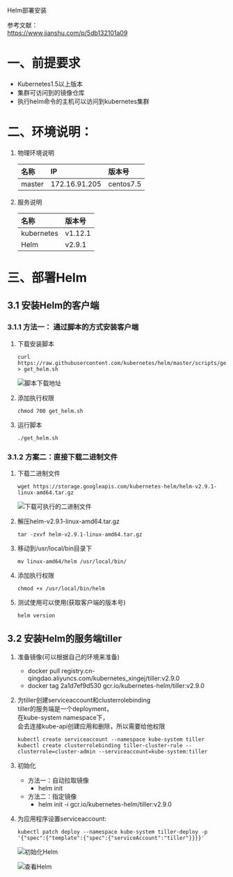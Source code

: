Helm部署安装  

参考文献：  
https://www.jianshu.com/p/5db132101a09  
# 一、前提要求
- Kubernetes1.5以上版本  
- 集群可访问到的镜像仓库  
- 执行helm命令的主机可以访问到kubernetes集群  

# 二、环境说明：  
1. 物理环境说明    

    |名称|IP|版本号|  
    |:---|:---|:---|  
    |master|172.16.91.205|centos7.5|    

2. 服务说明  
  
    |名称|版本号|  
    |:---|:---|  
    |kubernetes|v1.12.1|  
    |Helm|v2.9.1|  

# 三、部署Helm  
## 3.1 安装Helm的客户端  
### 3.1.1 方法一： 通过脚本的方式安装客户端    
1. 下载安装脚本  
    ```
    curl https://raw.githubusercontent.com/kubernetes/helm/master/scripts/get > get_helm.sh

    ```
    ![脚本下载地址](https://note.youdao.com/yws/public/resource/d8631b2801d11e53d570068af1c0bf0f/xmlnote/EACF08B3BD70488F8C767DF3236DC5B1/21622)  

2. 添加执行权限 
    ```
    chmod 700 get_helm.sh
    ```
3. 运行脚本  
    ```
    ./get_helm.sh
    ```  

### 3.1.2 方案二：直接下载二进制文件    
1. 下载二进制文件
    ```
    wget https://storage.googleapis.com/kubernetes-helm/helm-v2.9.1-linux-amd64.tar.gz
    ```
    ![下载可执行的二进制文件](https://note.youdao.com/yws/public/resource/d8631b2801d11e53d570068af1c0bf0f/xmlnote/8B94EC69417C42FD97C650BE7A05D3CF/21624)  

2. 解压helm-v2.9.1-linux-amd64.tar.gz  
    ```
    tar -zxvf helm-v2.9.1-linux-amd64.tar.gz
    ```

3. 移动到/usr/local/bin目录下  
    ```
    mv linux-amd64/helm /usr/local/bin/  
    ``` 
4. 添加执行权限  
    ```
    chmod +x /usr/local/bin/helm
    ```  
5. 测试使用可以使用(获取客户端的版本号)   
    ```
    helm version
    ```

## 3.2 安装Helm的服务端tiller  
1. 准备镜像(可以根据自己的环境来准备)  
    - docker pull registry.cn-qingdao.aliyuncs.com/kubernetes_xingej/tiller:v2.9.0  
    - docker tag 2a1d7ef9d530 gcr.io/kubernetes-helm/tiller:v2.9.0

2. 为tiller创建serviceaccount和clusterrolebinding  
    tiller的服务端是一个deployment，  
    在kube-system namespace下，  
    会去连接kube-api创建应用和删除，所以需要给他权限  
    ```
    kubectl create serviceaccount --namespace kube-system tiller  
    kubectl create clusterrolebinding tiller-cluster-rule --clusterrole=cluster-admin --serviceaccount=kube-system:tiller  
    ```    
3. 初始化  
    - 方法一：自动拉取镜像  
        - helm init  
    - 方法二：指定镜像  
        - helm init -i gcr.io/kubernetes-helm/tiller:v2.9.0   

4. 为应用程序设置serviceaccount:  
    ```
    kubectl patch deploy --namespace kube-system tiller-deploy -p '{"spec":{"template":{"spec":{"serviceAccount":"tiller"}}}}' 
    ```  

    ![初始化Helm](https://note.youdao.com/yws/public/resource/d8631b2801d11e53d570068af1c0bf0f/xmlnote/4A37CBE778E7475F88FBF53C4E15AB20/21629)  

    ![查看Helm](https://note.youdao.com/yws/public/resource/d8631b2801d11e53d570068af1c0bf0f/xmlnote/D50624B3DD3243A8B0821CE6F195B912/21634)  











